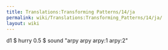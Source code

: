 ```yaml
---
title: Translations:Transforming Patterns/14/ja
permalink: wiki/Translations:Transforming_Patterns/14/ja/
layout: wiki
---
```


d1 $ hurry 0.5 $ sound "arpy arpy arpy:1 arpy:2"

</syntaxhighlight>
